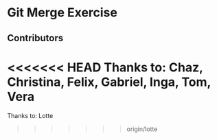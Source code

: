 # Git Merge Exercise

## Contributors

<<<<<<< HEAD
Thanks to: Chaz, Christina, Felix, Gabriel, Inga, Tom, Vera
=======
Thanks to: Lotte
>>>>>>> origin/lotte
